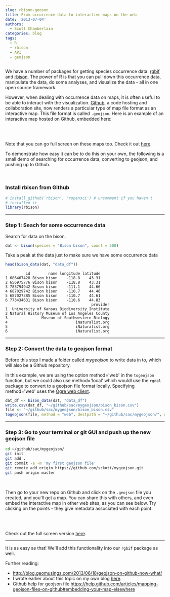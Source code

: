 ```yaml
---
slug: rbison-geoson
title: From occurrence data to interactive maps on the web
date: '2013-07-04'
authors:
  - Scott Chamberlain
categories: blog
tags:
  - R
  - rbison
  - API
  - geojson
---
```


We have a number of packages for getting species occurrence data: [rgbif][rgbif] and [rbison][rbison]. The power of R is that you can pull down this occurrence data, manipulate the data, do some analyses, and visualize the data - all in one open source framework.

However, when dealing with occurrence data on maps, it is often useful to be able to interact with the visualization. [Github][github], a code hosting and collaboration site, now renders a particular type of map file format as an interactive map. This file format is called `.geojson`. Here is an example of an interactive map hosted on Github, embedded here:

<br>

<script src="https://embed.github.com/view/geojson/geobabbler/geodata/master/geojson/leonardtown_bldgs.geojson"></script>

<br>

Note that you can go full screen on these maps too. Check it out [here](https://render.github.com/view/geojson?url=https://raw.github.com/geobabbler/geodata/master/geojson/leonardtown_bldgs.geojson).

To demonstrate how easy it can be to do this on your own, the following is a small demo of searching for occurrence data, converting to geojson, and pushing up to Github.

<br>

### Install rbison from Github

```r
# install_github('rbison', 'ropensci') # uncomment if you haven't
# installed it
library(rbison)
```


***************

### Step 1: Seach for some occurrence data

Search for data on the bison.


```r
dat <- bison(species = "Bison bison", count = 500)
```


Take a peak at the data just to make sure we have some occurrence data


```r
head(bison_data(dat, "data_df"))
```



```
         id        name longitude latitude
1 686467428 Bison bison    -118.8    43.31
2 656975776 Bison bison    -118.8    43.31
3 785794942 Bison bison    -111.1    44.66
4 687029742 Bison bison    -110.7    44.46
5 687027385 Bison bison    -110.7    44.61
6 773434631 Bison bison    -110.6    44.83
                                      provider
1  University of Kansas Biodiversity Institute
2 Natural History Museum of Los Angeles County
3               Museum of Southwestern Biology
4                              iNaturalist.org
5                              iNaturalist.org
6                              iNaturalist.org
```


***************

### Step 2: Convert the data to geojson format

Before this step I made a folder called *mygeojson* to write data in to, which will also be a Github repository.

In this example, we are using the option method='web' in the `togeojson` function, but we could also use method='local' which wouldl use the `rgdal` package to convert to a geojson file format locally. Specifying method='web' uses the [Ogre web client](http://ogre.adc4gis.com/).


```r
dat_df <- bison_data(dat, "data_df")
write.csv(dat_df, "~/github/sac/mygeojson/bison_bison.csv")
file <- "~/github/sac/mygeojson/bison_bison.csv"
togeojson(file, method = "web", destpath = "~/github/sac/mygeojson/", outfilename = "bison_bison")
```


***************

### Step 3: Go to your terminal or git GUI and push up the new geojson file

```bash
cd ~/github/sac/mygeojson/
git init
git add .
git commit -a -m 'my first geojson file'
git remote add origin https://github.com/sckott/mygeojson.git
git push origin master
```

<br>

Then go to your new repo on Github and click on the `.geojson` file you created, and you'll get a map. You can share this with others, and even embed the interactive map in other web sites, as you can see below. Try clicking on the points - they give metadata associated with each point.

<br>

<script src="https://embed.github.com/view/geojson/sckott/mygeojson/master/bison_bison.geojson"></script>

<br>

Check out the full screen version [here](https://render.github.com/view/geojson?url=https://raw.github.com/sckott/mygeojson/master/bison_bison.geojson).

***************

It is as easy as that! We'll add this functionality into our `rgbif` package as well.

Further reading:

+ http://blog.geomusings.com/2013/06/18/geojson-on-github-now-what/
+ I wrote earlier about this topic on my own blog [here](http://sckott.github.io/2013/06/geojson/).
+ Github help for geojson file https://help.github.com/articles/mapping-geojson-files-on-github#embedding-your-map-elsewhere

[rgbif]: https://github.com/ropensci/rgbif
[rbison]: https://github.com/ropensci/rbison
[github]: https://github.com/
